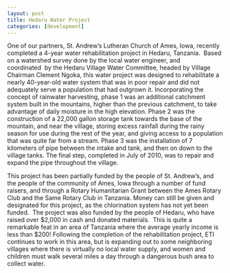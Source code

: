 ```yaml
---
layout: post
title: Hedaru Water Project
categories: [development]
---
```



One of our partners, St. Andrew’s Lutheran Church of Ames, Iowa, recently completed a 4-year water rehabilitation project in Hedaru, Tanzania.  Based on a watershed survey done by the local water engineer, and coordinated  by the Hedaru Village Water Committee, headed by Village Chairman Clement Ngoka, this water project was designed to rehabilitate a nearly 40-year-old water system that was in poor repair and did not adequately serve a population that had outgrown it.
Incorporating the concept of rainwater harvesting, phase 1 was an additional catchment system built in the mountains, higher than the previous catchment, to take advantage of daily moisture in the high elevation.
Phase 2 was the construction of a 22,000 gallon storage tank towards the base of the mountain, and near the village, storing excess rainfall during the rainy season for use during the rest of the year, and giving access to a population that was quite far from a stream.
Phase 3 was the installation of 7 kilometers of pipe between the intake and tank, and then on down to the village tanks.
The final step, completed in July of 2010, was to repair and expand the pipe throughout the village.


This project has been partially funded by the people of St. Andrew’s, and the people of the community of Ames, Iowa through a number of fund raisers, and through a Rotary Humanitarian Grant between the Ames Rotary Club and the Same Rotary Club in Tanzania.
Money can still be given and designated for this project, as the chlorination system has not yet been funded.  The project was also funded by the people of Hedaru, who have raised over $2,000 in cash and donated materials.  This is quite a remarkable feat in an area of Tanzania where the average yearly income is less than $200!
Following the completion of the rehabilitation project, ETI continues to work in this area, but is expanding out to some neighboring villages where there is virtually no local water supply, and women and children must walk several miles a day through a dangerous bush area to collect water.

